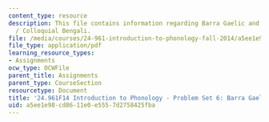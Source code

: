 ```yaml
---
content_type: resource
description: This file contains information regarding Barra Gaelic and Secondary Articulations
  / Colloquial Bengali.
file: /media/courses/24-961-introduction-to-phonology-fall-2014/a5ee1e98cd8611e0e5557d2758425fba_MIT24_961F14_pset6.pdf
file_type: application/pdf
learning_resource_types:
- Assignments
ocw_type: OCWFile
parent_title: Assignments
parent_type: CourseSection
resourcetype: Document
title: '24.961F14 Introduction to Phonology - Problem Set 6: Barra Gaelic'
uid: a5ee1e98-cd86-11e0-e555-7d2758425fba
---
```

